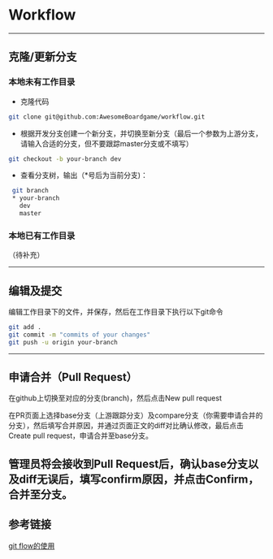 # Workflow
--------
## 克隆/更新分支
### 本地未有工作目录
* 克隆代码
```bash
git clone git@github.com:AwesomeBoardgame/workflow.git
```
* 根据开发分支创建一个新分支，并切换至新分支（最后一个参数为上游分支，请输入合适的分支，但不要跟踪master分支或不填写）
```bash
git checkout -b your-branch dev
```
* 查看分支树，输出（\*号后为当前分支)：
```bash
 git branch
 * your-branch
   dev
   master
```
### 本地已有工作目录
（待补充）

---
## 编辑及提交
编辑工作目录下的文件，并保存，然后在工作目录下执行以下git命令
```bash
git add .
git commit -m "commits of your changes"
git push -u origin your-branch
```
---

## 申请合并（Pull Request）
在github上切换至对应的分支(branch)，然后点击New pull request

在PR页面上选择base分支（上游跟踪分支）及compare分支（你需要申请合并的分支），然后填写合并原因，并通过页面正文的diff对比确认修改，最后点击Create pull request，申请合并至base分支。

管理员将会接收到Pull Request后，确认base分支以及diff无误后，填写confirm原因，并点击Confirm，合并至分支。
------
## 参考链接
[git flow的使用](https://www.cnblogs.com/lcngu/p/5770288.html)
